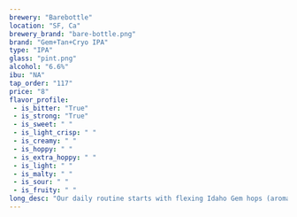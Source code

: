 ```yaml
---
brewery: "Barebottle"
location: "SF, Ca"
brewery_brand: "bare-bottle.png"
brand: "Gem+Tan+Cryo IPA"
type: "IPA"
glass: "pint.png"
alcohol: "6.6%"
ibu: "NA"
tap_order: "117"
price: "8"
flavor_profile:
 - is_bitter: "True"
 - is_strong: "True"
 - is_sweet: " "
 - is_light_crisp: " "
 - is_creamy: " "
 - is_hoppy: " "
 - is_extra_hoppy: " "
 - is_light: " "
 - is_malty: " "
 - is_sour: " "
 - is_fruity: " "
long_desc: "Our daily routine starts with flexing Idaho Gem hops (aromas of pineapple & cherry), a perfectly tanned body (from Wheat & Red X malts), and then heavy supplements of Mosaic Cryo hop powder to bulk up on citrus and berry aromas."
---
```


